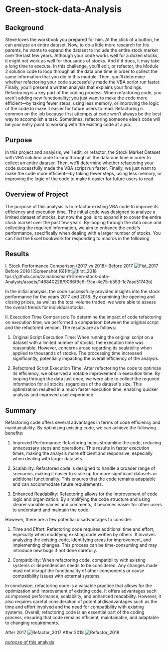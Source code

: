 # Green-stock-data-Analysis
## Background
Steve loves the workbook you prepared for him. At the click of a button, he can analyze an entire dataset. Now, to do a little more research for his parents, he wants to expand the dataset to include the entire stock market over the last few years. Although your code works well for a dozen stocks, it might not work as well for thousands of stocks. And if it does, it may take a long time to execute.
In this challenge, you’ll edit, or refactor, the Module 2 solution code to loop through all the data one time in order to collect the same information that you did in this module. Then, you’ll determine whether refactoring your code successfully made the VBA script run faster. Finally, you’ll present a written analysis that explains your findings.
Refactoring is a key part of the coding process. When refactoring code, you aren’t adding new functionality; you just want to make the code more efficient—by taking fewer steps, using less memory, or improving the logic of the code to make it easier for future users to read. Refactoring is common on the job because first attempts at code won’t always be the best way to accomplish a task. Sometimes, refactoring someone else’s code will be your entry point to working with the existing code at a job.
## Purpose
In this project and analyisis, we’ll edit, or refactor, the Stock Market Dataset with VBA solution code to loop through all the data one time in order to collect an entire dataser. Then, we’ll determine whether refactoring your code successfully made the VBA script run faster. Finally, we just want to make the code more efficient—by taking fewer steps, using less memory, or improving the logic of the code to make it easier for future users to read.

## Overview of Project
The purpose of this analysis is to refactor existing VBA code to improve its efficiency and execution time. The initial code was designed to analyze a limited dataset of stocks, but now the goal is to expand it to cover the entire stock market over the past few years. By looping through the data once and collecting the required information, we aim to enhance the code's performance, specifically when dealing with a larger number of stocks. You can find the Excel bookwork for responding to macros in the following

## Results 
I. Stock Performance Comparison (2017 vs 2018):
Before 2017 ![Fist_2017](https://github.com/zainabosman1/Green-stock-data-Analysis/assets/146840228/0d284504-5a5d-4f77-be32-626c0704e805)
Before 2018 ![Screenshot (6)](ht![first_2018](https://github.com/zainabosman1/Green-stock-data-Analysis/assets/146840228/061038b7-0bd8-4615-a10e-c09b89e19bc0)
tps://github.com/zainabosman1/Green-stock-data-Analysis/assets/146840228/9066f9c6-f7ca-4e75-b553-1c7eac51743b)

In the initial analysis, the code successfully provided insights into the stock performance for the years 2017 and 2018. By examining the opening and closing prices, as well as the total volume traded, we were able to assess the overall trends for individual stocks.

II. Execution Time Comparison:
To determine the impact of code refactoring on execution time, we performed a comparison between the original script and the refactored version. The results are as follows:

1. Original Script Execution Time:
When running the original script on a dataset with a limited number of stocks, the execution time was reasonable. However, concerns arose regarding its scalability when applied to thousands of stocks. The processing time increased significantly, potentially impacting the overall efficiency of the analysis.

2. Refactored Script Execution Time:
After refactoring the code to optimize its efficiency, we observed a notable improvement in execution time. By looping through the data just once, we were able to collect the required information for all stocks, regardless of the dataset's size. This optimization resulted in a much faster execution time, enabling quicker analysis and improved user experience.

## Summary
Refactoring code offers several advantages in terms of code efficiency and maintainability. By optimizing existing code, we can achieve the following benefits:

1. Improved Performance: Refactoring helps streamline the code, reducing unnecessary steps and operations. This results in faster execution times, making the analysis more efficient and responsive, especially when dealing with larger datasets.

2. Scalability: Refactored code is designed to handle a broader range of scenarios, making it easier to scale up for more significant datasets or additional functionality. This ensures that the code remains adaptable and can accommodate future requirements.

3. Enhanced Readability: Refactoring allows for the improvement of code logic and organization. By simplifying the code structure and using clearer variable names and comments, it becomes easier for other users to understand and maintain the code.

However, there are a few potential disadvantages to consider:

1. Time and Effort: Refactoring code requires additional time and effort, especially when modifying existing code written by others. It involves analyzing the existing code, identifying areas for improvement, and implementing changes. This process can be time-consuming and may introduce new bugs if not done carefully.

2. Compatibility: When refactoring code, compatibility with existing systems or dependencies needs to be considered. Any changes made must not disrupt the functionality of other components or cause compatibility issues with external systems.

In conclusion, refactoring code is a valuable practice that allows for the optimization and improvement of existing code. It offers advantages such as improved performance, scalability, and enhanced readability. However, it also requires careful consideration of potential disadvantages such as the time and effort involved and the need for compatibility with existing systems. Overall, refactoring code is an essential part of the coding process, ensuring that code remains efficient, maintainable, and adaptable to changing requirements.

After 2017 ![Refactor_2017](https://github.com/zainabosman1/Green-stock-data-Analysis/assets/146840228/84606871-6f0f-4a0d-b05f-9800b471ad28)
After 2018 ![Refactor_2018](https://github.com/zainabosman1/Green-stock-data-Analysis/assets/146840228/e92cf3ec-ee17-4e86-88f3-45d2e5b4f0ac)


[purpose of this analysis](green_stocks_zainabosman.xlsm)
